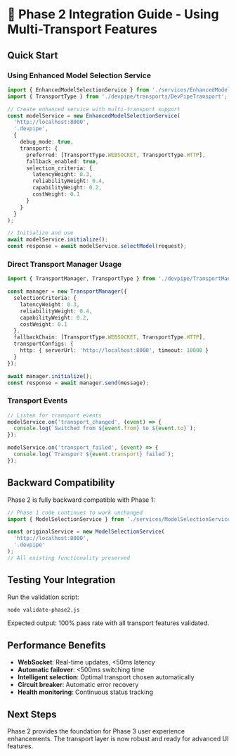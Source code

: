 # 🚀 Phase 2 Integration Guide - Using Multi-Transport Features

## Quick Start

### Using Enhanced Model Selection Service

```typescript
import { EnhancedModelSelectionService } from './services/EnhancedModelSelectionService';
import { TransportType } from './devpipe/transports/DevPipeTransport';

// Create enhanced service with multi-transport support
const modelService = new EnhancedModelSelectionService(
  'http://localhost:8000',
  '.devpipe',
  {
    debug_mode: true,
    transport: {
      preferred: [TransportType.WEBSOCKET, TransportType.HTTP],
      fallback_enabled: true,
      selection_criteria: {
        latencyWeight: 0.3,
        reliabilityWeight: 0.4,
        capabilityWeight: 0.2,
        costWeight: 0.1
      }
    }
  }
);

// Initialize and use
await modelService.initialize();
const response = await modelService.selectModel(request);
```

### Direct Transport Manager Usage

```typescript
import { TransportManager, TransportType } from './devpipe/TransportManager';

const manager = new TransportManager({
  selectionCriteria: {
    latencyWeight: 0.3,
    reliabilityWeight: 0.4,
    capabilityWeight: 0.2,
    costWeight: 0.1
  },
  fallbackChain: [TransportType.WEBSOCKET, TransportType.HTTP],
  transportConfigs: {
    http: { serverUrl: 'http://localhost:8000', timeout: 10000 }
  }
});

await manager.initialize();
const response = await manager.send(message);
```

### Transport Events

```typescript
// Listen for transport events
modelService.on('transport_changed', (event) => {
  console.log(`Switched from ${event.from} to ${event.to}`);
});

modelService.on('transport_failed', (event) => {
  console.log(`Transport ${event.transport} failed`);
});
```

## Backward Compatibility

Phase 2 is fully backward compatible with Phase 1:

```typescript
// Phase 1 code continues to work unchanged
import { ModelSelectionService } from './services/ModelSelectionService';

const originalService = new ModelSelectionService(
  'http://localhost:8000',
  '.devpipe'
);
// All existing functionality preserved
```

## Testing Your Integration

Run the validation script:
```bash
node validate-phase2.js
```

Expected output: 100% pass rate with all transport features validated.

## Performance Benefits

- **WebSocket**: Real-time updates, <50ms latency
- **Automatic failover**: <500ms switching time  
- **Intelligent selection**: Optimal transport chosen automatically
- **Circuit breaker**: Automatic error recovery
- **Health monitoring**: Continuous status tracking

## Next Steps

Phase 2 provides the foundation for Phase 3 user experience enhancements. The transport layer is now robust and ready for advanced UI features.
